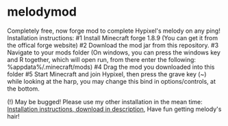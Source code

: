 # melodymod
Completely free, now forge mod to complete Hypixel's melody on any ping!
Installation instructions: 
#1 Install Minecraft forge 1.8.9 (You can get it from the offical forge website)
#2 Download the mod jar from this repository.
#3 Navigate to your mods folder (On windows, you can press the windows key and R together, which will open run, from there
enter the following: %appdata%/.minecraft/mods)
#4 Drag the mod you downloaded into this folder
#5 Start Minecraft and join Hypixel, then press the grave key (~) while looking at the harp, you may change this bind in
options/controls, at the bottom.

(!) May be bugged! Please use my other installation in the mean time: [Installation instructions, download in description](https://www.youtube.com/watch?v=bei8kx2PDKc&t=157s),
Have fun getting melody's hair!
